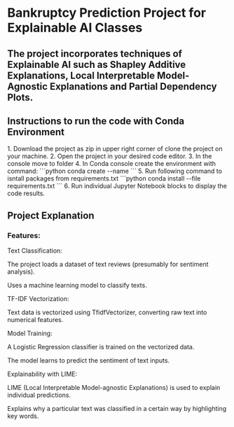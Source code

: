 <h1>Bankruptcy Prediction Project for Explainable AI Classes</h1>

<h2>The project incorporates techniques of Explainable AI such as Shapley Additive Explanations, Local Interpretable Model-Agnostic Explanations and Partial Dependency Plots.</h2>

<h2>Instructions to run the code with Conda Environment</h2>
1. Download the project as zip in upper right corner of clone the project on your machine.
2. Open the project in your desired code editor. 
3. In the console move to folder
4. In Conda console create the environment with command:
```python
conda create --name <your-name>
```
5. Run following command to isntall packages from requirements.txt
```python
conda install --file requirements.txt
```
6. Run individual Jupyter Notebook blocks to display the code results.
  
<h2>Project Explanation</h2>

<h3>Features:</h3>

Text Classification:

The project loads a dataset of text reviews (presumably for sentiment analysis).

Uses a machine learning model to classify texts.

TF-IDF Vectorization:

Text data is vectorized using TfidfVectorizer, converting raw text into numerical features.

Model Training:

A Logistic Regression classifier is trained on the vectorized data.

The model learns to predict the sentiment of text inputs.

Explainability with LIME:

LIME (Local Interpretable Model-agnostic Explanations) is used to explain individual predictions.

Explains why a particular text was classified in a certain way by highlighting key words.
